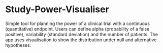 # Study-Power-Visualiser
Simple tool for planning the power of a clinical trial with a continuous (quantitative) endpoint. Users can define alpha (probability of a false positive), variability (standard deviation) and the number of patients. The app uses visualisation to show the distribution under null and alternative hypotheses.
